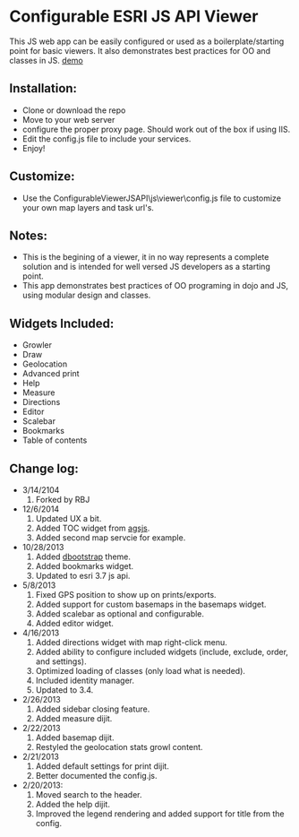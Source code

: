# Configurable ESRI JS API Viewer

This JS web app can be easily configured or used as a boilerplate/starting point for basic viewers. It also demonstrates best practices for OO and classes in JS. [demo](http://davidspriggs.github.io/ConfigurableViewerJSAPI/viewer/)

## Installation:
* Clone or download the repo
* Move to your web server
* configure the proper proxy page. Should work out of the box if using IIS.
* Edit the config.js file to include your services.
* Enjoy!

## Customize:
* Use the ConfigurableViewerJSAPI\js\viewer\config.js file to customize your own map layers and task url's.

## Notes:
* This is the begining of a viewer, it in no way represents a complete solution and is intended for well versed JS developers as a starting point.
* This app demonstrates best practices of OO programing in dojo and JS, using modular design and classes.

## Widgets Included:
* Growler
* Draw
* Geolocation
* Advanced print
* Help
* Measure
* Directions
* Editor
* Scalebar
* Bookmarks
* Table of contents

## Change log:
* 3/14/2104
	1. Forked by RBJ
* 12/6/2014
	1. Updated UX a bit.
	2. Added TOC widget from [agsjs](http://gmaps-utility-gis.googlecode.com/svn/tags/agsjs/latest/docs/toc/reference.html).
	3. Added second map servcie for example.
* 10/28/2013
	1. Added [dbootstrap](https://github.com/thesociable/dbootstrap) theme.
	2. Added bookmarks widget.
	3. Updated to esri 3.7 js api.
* 5/8/2013
	1. Fixed GPS position to show up on prints/exports.
	2. Added support for custom basemaps in the basemaps widget.
	3. Added scalebar as optional and configurable.
	4. Added editor widget.
* 4/16/2013
	1. Added directions widget with map right-click menu.
	2. Added ability to configure included widgets (include, exclude, order, and settings).
	3. Optimized loading of classes (only load what is needed).
	4. Included identity manager.
	5. Updated to 3.4.
* 2/26/2013
	1. Added sidebar closing feature.
	2. Added measure dijit.
* 2/22/2013
	1. Added basemap dijit.
	2. Restyled the geolocation stats growl content.
* 2/21/2013
	1. Added default settings for print dijit.
	2. Better documented the config.js.
* 2/20/2013:
    1. Moved search to the header.
    2. Added the help dijit.
    3. Improved the legend rendering and added support for title from the config.
